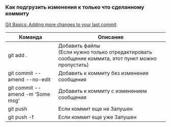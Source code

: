 ### Как подгрузить изменения к только что сделанному коммиту
[Git Basics: Adding more changes to your last commit](https://medium.com/@igor_marques/git-basics-adding-more-changes-to-your-last-commit-1629344cb9a8)

|Команда|Описание|
|---|---|
|git add .|Добавить файлы<br>(Если нужно только отредактировать сообщение коммита, этот пункт можно пропустить)|
|git commit --amend --no-edit|Добавить к коммиту без изменения сообщения|
|git commit --amend -m 'Some msg'|Добавить к коммиту c изменением сообщения|
|git push|Если коммит еще не Запушен|
|git push -f|Если коммит еще уже Запушен|